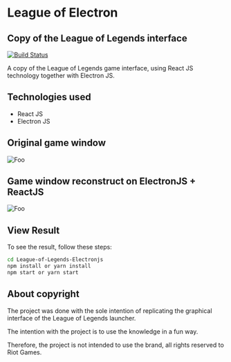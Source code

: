 # League of Electron

## Copy of the League of Legends interface

[![Build Status](https://travis-ci.org/joemccann/dillinger.svg?branch=master)](https://travis-ci.org/joemccann/dillinger)

A copy of the League of Legends game interface, using React JS technology together with Electron JS.

## Technologies used

- React JS
- Electron JS

## Original game window

![Foo](https://github.com/jeffersonmatheusdev/League-of-Legends-Electronjs/blob/main/prints/original.gif?raw=true)


## Game window reconstruct on ElectronJS + ReactJS

![Foo](https://github.com/jeffersonmatheusdev/League-of-Legends-Electronjs/blob/main/prints/electronjs.gif?raw=true)

## View Result

To see the result, follow these steps:
```sh
cd League-of-Legends-Electronjs
npm install or yarn install
npm start or yarn start
```

## About copyright

The project was done with the sole intention of replicating the graphical interface of the League of Legends launcher.

The intention with the project is to use the knowledge in a fun way.

Therefore, the project is not intended to use the brand, all rights reserved to Riot Games.
